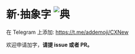 # 新·抽象字 ![典](output/%E5%85%B8.png)

在 Telegram 上添加: https://t.me/addemoji/CXNew

欢迎申请加字，**请提 issue 或者 PR。**